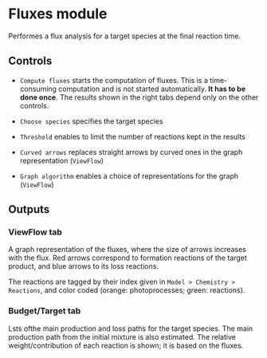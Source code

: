 # __Fluxes__ module

Performes a flux analysis for a target species 
at the final reaction time.

## Controls

* `Compute fluxes` starts the computation of fluxes.
This is a time-consuming computation and is not started automatically.
__It has to be done once__. 
The results shown in the right tabs depend only on the other controls.

* `Choose species` specifies the target species

* `Threshold` enables to limit the number of reactions 
kept in the results

* `Curved arrows` replaces straight arrows by curved ones in 
the graph representation (`ViewFlow`)

* `Graph algorithm` enables a choice of representations
for the graph (`ViewFlow`)

## Outputs

### __ViewFlow__ tab

A graph representation of the fluxes, where the size of arrows 
increases with the flux.
Red arrows correspond to formation reactions of the target product,
and blue arrows to its loss reactions.

The reactions are tagged by their index given in 
`Model > Chemistry > Reactions`,
and color coded (orange: photoprocesses; green: reactions).

### __Budget/Target__ tab

Lsts ofthe main production and loss paths for the target species. 
The main production path from the initial mixture is also estimated.
The relative weight/contribution of each reaction is shown;
it is based on the fluxes.
